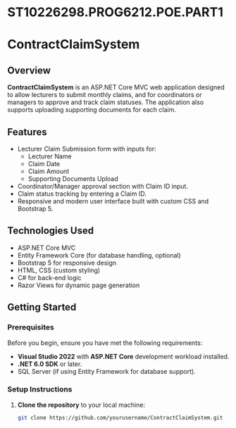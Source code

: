 # ST10226298.PROG6212.POE.PART1
 
# ContractClaimSystem

## Overview

**ContractClaimSystem** is an ASP.NET Core MVC web application designed to allow lecturers to submit monthly claims, and for coordinators or managers to approve and track claim statuses. The application also supports uploading supporting documents for each claim.

## Features

- Lecturer Claim Submission form with inputs for:
  - Lecturer Name
  - Claim Date
  - Claim Amount
  - Supporting Documents Upload
- Coordinator/Manager approval section with Claim ID input.
- Claim status tracking by entering a Claim ID.
- Responsive and modern user interface built with custom CSS and Bootstrap 5.
  
## Technologies Used

- ASP.NET Core MVC
- Entity Framework Core (for database handling, optional)
- Bootstrap 5 for responsive design
- HTML, CSS (custom styling)
- C# for back-end logic
- Razor Views for dynamic page generation

## Getting Started

### Prerequisites

Before you begin, ensure you have met the following requirements:

- **Visual Studio 2022** with **ASP.NET Core** development workload installed.
- **.NET 6.0 SDK** or later.
- SQL Server (if using Entity Framework for database support).

### Setup Instructions

1. **Clone the repository** to your local machine:
   ```bash
   git clone https://github.com/yourusername/ContractClaimSystem.git
